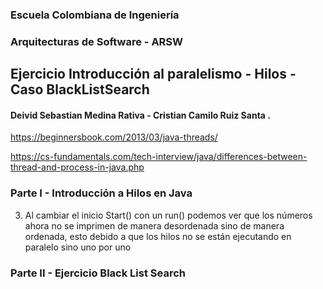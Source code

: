 
### Escuela Colombiana de Ingeniería
### Arquitecturas de Software - ARSW
## Ejercicio Introducción al paralelismo - Hilos - Caso BlackListSearch
#### Deivid Sebastian Medina Rativa - Cristian Camilo Ruiz Santa .

https://beginnersbook.com/2013/03/java-threads/

https://cs-fundamentals.com/tech-interview/java/differences-between-thread-and-process-in-java.php

### Parte I - Introducción a Hilos en Java
3. Al cambiar el inicio Start() con un run() podemos ver que los números ahora no se imprimen de manera desordenada sino de manera ordenada, esto debido a que los hilos no se están ejecutando en paralelo sino uno por uno

### Parte II - Ejercicio Black List Search
